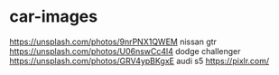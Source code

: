 # car-images






https://unsplash.com/photos/9nrPNX1QWEM nissan gtr
https://unsplash.com/photos/U06nswCc4l4 dodge challenger
https://unsplash.com/photos/GRV4ypBKgxE audi s5
https://pixlr.com/